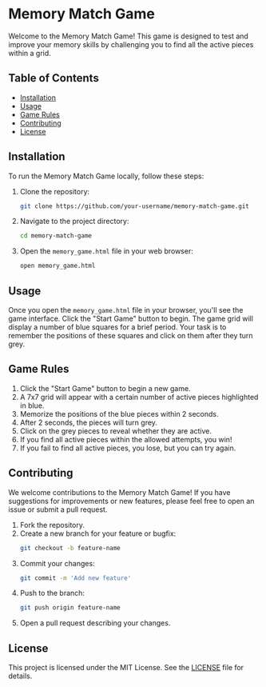# Memory Match Game



Welcome to the Memory Match Game! This game is designed to test and improve your memory skills by challenging you to find all the active pieces within a grid. 

## Table of Contents

- [Installation](#installation)
- [Usage](#usage)
- [Game Rules](#game-rules)
- [Contributing](#contributing)
- [License](#license)

## Installation

To run the Memory Match Game locally, follow these steps:

1. Clone the repository:
    ```bash
    git clone https://github.com/your-username/memory-match-game.git
    ```

2. Navigate to the project directory:
    ```bash
    cd memory-match-game
    ```

3. Open the `memory_game.html` file in your web browser:
    ```bash
    open memory_game.html
    ```

## Usage

Once you open the `memory_game.html` file in your browser, you'll see the game interface. Click the "Start Game" button to begin. The game grid will display a number of blue squares for a brief period. Your task is to remember the positions of these squares and click on them after they turn grey. 

## Game Rules

1. Click the "Start Game" button to begin a new game.
2. A 7x7 grid will appear with a certain number of active pieces highlighted in blue.
3. Memorize the positions of the blue pieces within 2 seconds.
4. After 2 seconds, the pieces will turn grey.
5. Click on the grey pieces to reveal whether they are active.
6. If you find all active pieces within the allowed attempts, you win!
7. If you fail to find all active pieces, you lose, but you can try again.

## Contributing

We welcome contributions to the Memory Match Game! If you have suggestions for improvements or new features, please feel free to open an issue or submit a pull request.

1. Fork the repository.
2. Create a new branch for your feature or bugfix:
    ```bash
    git checkout -b feature-name
    ```
3. Commit your changes:
    ```bash
    git commit -m 'Add new feature'
    ```
4. Push to the branch:
    ```bash
    git push origin feature-name
    ```
5. Open a pull request describing your changes.

## License

This project is licensed under the MIT License. See the [LICENSE](LICENSE) file for details.

